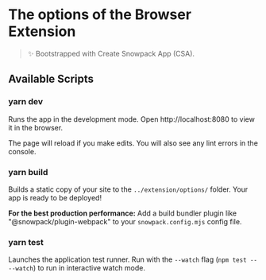 # The options of the Browser Extension

> ✨ Bootstrapped with Create Snowpack App (CSA).

## Available Scripts

### yarn dev

Runs the app in the development mode.
Open http://localhost:8080 to view it in the browser.

The page will reload if you make edits.
You will also see any lint errors in the console.

### yarn build

Builds a static copy of your site to the `../extension/options/` folder.
Your app is ready to be deployed!

**For the best production performance:** Add a build bundler plugin like "@snowpack/plugin-webpack" to your `snowpack.config.mjs` config file.

### yarn test

Launches the application test runner.
Run with the `--watch` flag (`npm test -- --watch`) to run in interactive watch mode.
